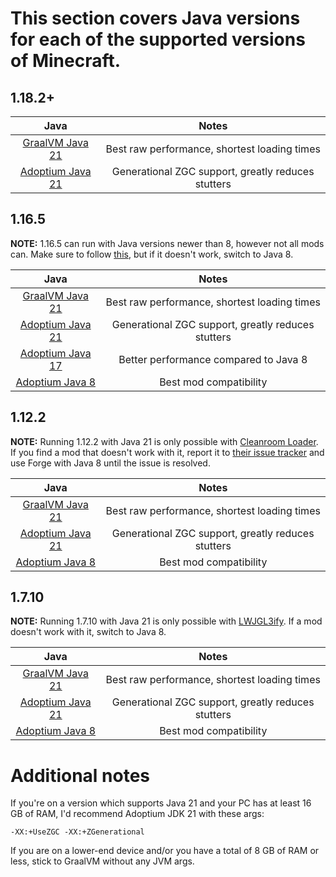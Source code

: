 # This section covers Java versions for each of the supported versions of Minecraft.

## 1.18.2+

| Java | Notes |
|:---:|:---:|
| [GraalVM Java 21](https://www.graalvm.org/downloads/) | Best raw performance, shortest loading times |
| [Adoptium Java 21](https://adoptium.net/temurin/releases/?package=jre&arch=x64&version=21) | Generational ZGC support, greatly reduces stutters |

## 1.16.5

**NOTE:** 1.16.5 can run with Java versions newer than 8, however not all mods can. Make sure to follow [this](https://github.com/embeddedt/ModernFix/wiki/1.16---required-arguments-for-Java-17), but if it doesn't work, switch to Java 8.

| Java | Notes |
|:---:|:---:|
| [GraalVM Java 21](https://www.graalvm.org/downloads/) | Best raw performance, shortest loading times |
| [Adoptium Java 21](https://adoptium.net/temurin/releases/?package=jre&arch=x64&version=21) | Generational ZGC support, greatly reduces stutters |
| [Adoptium Java 17](https://adoptium.net/temurin/releases/?package=jre&arch=x64&version=17) | Better performance compared to Java 8 |
| [Adoptium Java 8](https://adoptium.net/temurin/releases/?package=jre&arch=x64&version=8) | Best mod compatibility |

## 1.12.2

**NOTE:** Running 1.12.2 with Java 21 is only possible with [Cleanroom Loader](https://github.com/CleanroomMC/Cleanroom). If you find a mod that doesn't work with it, report it to [their issue tracker](https://github.com/CleanroomMC/Cleanroom/issues) and use Forge with Java 8 until the issue is resolved.

| Java | Notes |
|:---:|:---:|
| [GraalVM Java 21](https://www.graalvm.org/downloads/) | Best raw performance, shortest loading times |
| [Adoptium Java 21](https://adoptium.net/temurin/releases/?package=jre&arch=x64&version=21) | Generational ZGC support, greatly reduces stutters |
| [Adoptium Java 8](https://adoptium.net/temurin/releases/?package=jre&arch=x64&version=8) | Best mod compatibility |

## 1.7.10

**NOTE:** Running 1.7.10 with Java 21 is only possible with [LWJGL3ify](https://modrinth.com/mod/lwjgl3ify). If a mod doesn't work with it, switch to Java 8.

| Java | Notes |
|:---:|:---:|
| [GraalVM Java 21](https://www.graalvm.org/downloads/) | Best raw performance, shortest loading times |
| [Adoptium Java 21](https://adoptium.net/temurin/releases/?package=jre&arch=x64&version=21) | Generational ZGC support, greatly reduces stutters |
| [Adoptium Java 8](https://adoptium.net/temurin/releases/?package=jre&arch=x64&version=8) | Best mod compatibility |

# Additional notes

If you're on a version which supports Java 21 and your PC has at least 16 GB of RAM, I'd recommend Adoptium JDK 21 with these args:

``
-XX:+UseZGC -XX:+ZGenerational
``

If you are on a lower-end device and/or you have a total of 8 GB of RAM or less, stick to GraalVM without any JVM args.
